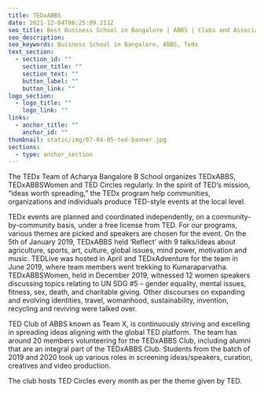 ```yaml
---
title: TEDxABBS
date: 2021-12-04T06:25:09.211Z
seo_title: Best Business School in Bangalore | ABBS | Clubs and Associations | TEDxAbbs
seo_description: 
seo_keywords: Buisness School in Bangalore, ABBS, Tedx
text_section:
  - section_id: ""
    section_title: ""
    section_text: ""
    button_label: ""
    button_link: ""
logo_section:
  - logo_title: ""
    logo_link: ""
links:
  - anchor_title: ""
    anchor_id: ""
thumbnail: static/img/07-04-05-ted-banner.jpg
sections:
  - type: anchor_section
---
```

The TEDx Team of Acharya Bangalore B School organizes TEDxABBS, TEDxABBSWomen and TED Circles regularly. In the spirit of TED’s mission, “ideas worth spreading,” the TEDx program help communities, organizations and individuals produce TED-style events at the local level. 

TEDx events are planned and coordinated independently, on a community-by-community basis, under a free license from TED.
For our programs, various themes are picked and speakers are chosen for the event. On the 5th of January 2019, TEDxABBS held ‘Reflect’ with 9 talks/ideas about agriculture, sports, art, culture, global issues, mind power, motivation and music. 
TEDLive was hosted in April and TEDxAdventure for the team in June 2019, where team members went trekking to Kumaraparvatha. 
TEDxABBSWomen, held in December 2019, witnessed 12 women speakers discussing topics relating to UN SDG #5 – gender equality, mental issues, fitness, sex, death, and charitable giving. Other discourses on expanding and evolving identities, travel, womanhood, sustainability, invention, recycling and reviving were talked over. 

TED Club of ABBS known as Team X, is continuously striving and excelling in spreading ideas aligning with the global TED platform. The team has around 20 members volunteering for the TEDxABBS Club, including alumni that are an integral part of the TEDxABBS Club. 
Students from the batch of 2019 and 2020 took up various roles in screening ideas/speakers, 
curation, creatives and video production. 

The club hosts TED Circles every month as per the theme given by TED.